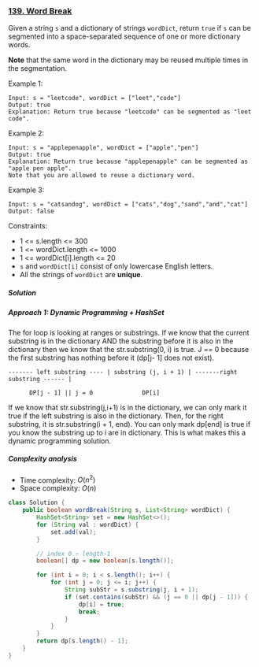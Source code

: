 ### [139. Word Break](https://leetcode.com/problems/word-break/)

Given a string `s` and a dictionary of strings `wordDict`, return `true` if `s` can be segmented into a space-separated sequence of one or more dictionary words.

**Note** that the same word in the dictionary may be reused multiple times in the segmentation.

 

Example 1:
```
Input: s = "leetcode", wordDict = ["leet","code"]
Output: true
Explanation: Return true because "leetcode" can be segmented as "leet code".
```
Example 2:
```
Input: s = "applepenapple", wordDict = ["apple","pen"]
Output: true
Explanation: Return true because "applepenapple" can be segmented as "apple pen apple".
Note that you are allowed to reuse a dictionary word.
```
Example 3:
```
Input: s = "catsandog", wordDict = ["cats","dog","sand","and","cat"]
Output: false
``` 

Constraints:

- 1 <= s.length <= 300
- 1 <= wordDict.length <= 1000
- 1 <= wordDict[i].length <= 20
- `s` and `wordDict[i]` consist of only lowercase English letters.
- All the strings of `wordDict` are **unique**.

##### Solution

##### Approach 1: Dynamic Programming + HashSet

The for loop is looking at ranges or substrings. If we know that the current substring is in the dictionary AND the substring before it is also in the dictionary then we know that the str.substring(0, i) is true. J == 0 because the first substring has nothing before it (dp[j- 1] does not exist).

```
------- left substring ---- | substring (j, i + 1) | -------right substring ------ |

      DP[j - 1] || j = 0              DP[i]

```

If we know that str.substring(j,i+1) is in the dictionary, we can only mark it true if the left substring is also in the dictionary.
Then, for the right substring, it is str.substring(i + 1, end). You can only mark dp[end] is true if you know the substring up to i are in dictionary.
This is what makes this a dynamic programming solution.


##### Complexity analysis
- Time complexity: $O(n^2)$
- Space complexity: $O(n)$

```java
class Solution {
    public boolean wordBreak(String s, List<String> wordDict) {
        HashSet<String> set = new HashSet<>();
        for (String val : wordDict) {
            set.add(val);
        }

        // index 0 ~ length-1
        boolean[] dp = new boolean[s.length()];

        for (int i = 0; i < s.length(); i++) {
            for (int j = 0; j <= i; j++) {
                String subStr = s.substring(j, i + 1);
                if (set.contains(subStr) && (j == 0 || dp[j - 1])) {
                    dp[i] = true;
                    break;
                }
            }
        }
        return dp[s.length() - 1];
    }
}
```